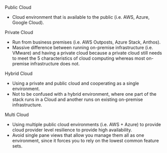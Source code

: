 Public Cloud

* Cloud environment that is available to the public (i.e. AWS, Azure, Google Cloud).

Private Cloud

* Run from business premises (i.e. AWS Outposts, Azure Stack, Anthos).
* Massive difference between running on-premise infrastructure (i.e. VMware) and having a private cloud because a private cloud still needs to meet the 5 characteristics of cloud computing whereas most on-premise infrastructure does not.

Hybrid Cloud

* Using a private and public cloud and cooperating as a single environment.
* Not to be confused with a hybrid environment, where one part of the stack runs in a Cloud and another runs on existing on-premise infrastructure.

Multi Cloud

* Using multiple public cloud environments (i.e. AWS + Azure) to provide cloud provider level resilience to provide high availability.
* Avoid single pane views that allow you manage them all as one environment, since it forces you to rely on the lowest common feature sets.
